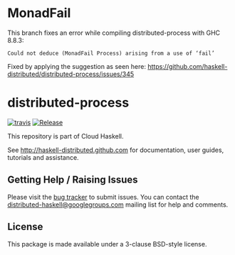 # MonadFail

This branch fixes an error while compiling distributed-process with GHC 8.8.3:

```
Could not deduce (MonadFail Process) arising from a use of ‘fail’
```

Fixed by applying the suggestion as seen here:
https://github.com/haskell-distributed/distributed-process/issues/345

# distributed-process
[![travis](https://secure.travis-ci.org/haskell-distributed/distributed-process.png)](http://travis-ci.org/haskell-distributed/distributed-process)
[![Release](https://img.shields.io/hackage/v/distributed-process.svg)](https://hackage.haskell.org/package/distributed-process)

This repository is part of Cloud Haskell.

See http://haskell-distributed.github.com for documentation, user guides,
tutorials and assistance.

## Getting Help / Raising Issues

Please visit the [bug tracker](https://github.com/haskell-distributed/distributed-process/issues) to submit issues. You can contact the distributed-haskell@googlegroups.com mailing list for help and comments.

## License

This package is made available under a 3-clause BSD-style license.
